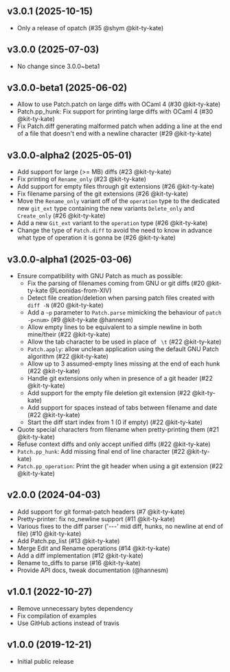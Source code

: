 ## v3.0.1 (2025-10-15)

* Only a release of opatch (#35 @shym @kit-ty-kate)

## v3.0.0 (2025-07-03)

* No change since 3.0.0~beta1

## v3.0.0-beta1 (2025-06-02)

* Allow to use Patch.patch on large diffs with OCaml 4 (#30 @kit-ty-kate)
* Patch.pp\_hunk: Fix support for printing large diffs with OCaml 4 (#30 @kit-ty-kate)
* Fix Patch.diff generating malformed patch when adding a line at the end of a file that doesn't end with a newline character (#29 @kit-ty-kate)

## v3.0.0-alpha2 (2025-05-01)

* Add support for large (>= MB) diffs (#23 @kit-ty-kate)
* Fix printing of `Rename_only` (#23 @kit-ty-kate)
* Add support for empty files through git extensions (#26 @kit-ty-kate)
* Fix filename parsing of the git extensions (#26 @kit-ty-kate)
* Move the `Rename_only` variant off of the `operation` type to the dedicated
  new `git_ext` type containing the new variants `Delete_only` and
  `Create_only` (#26 @kit-ty-kate)
* Add a new `Git_ext` variant to the `operation` type (#26 @kit-ty-kate)
* Change the type of `Patch.diff` to avoid the need to know in advance
  what type of operation it is gonna be (#26 @kit-ty-kate)

## v3.0.0-alpha1 (2025-03-06)

* Ensure compatibility with GNU Patch as much as possible:
  * Fix the parsing of filenames coming from GNU or git diffs (#20 @kit-ty-kate @Leonidas-from-XIV)
  * Detect file creation/deletion when parsing patch files created with `diff -N` (#20 @kit-ty-kate)
  * Add a `~p` parameter to `Patch.parse` mimicking the behaviour of `patch -p<num>` (#9 @kit-ty-kate @hannesm)
  * Allow empty lines to be equivalent to a simple newline in both mine/their (#22 @kit-ty-kate)
  * Allow the tab character to be used in place of ` \t` (#22 @kit-ty-kate)
  * `Patch.apply`: allow unclean application using the default GNU Patch algorithm (#22 @kit-ty-kate)
  * Allow up to 3 assumed-empty lines missing at the end of each hunk (#22 @kit-ty-kate)
  * Handle git extensions only when in presence of a git header (#22 @kit-ty-kate)
  * Add support for the empty file deletion git extension (#22 @kit-ty-kate)
  * Add support for spaces instead of tabs between filename and date (#22 @kit-ty-kate)
  * Start the diff start index from 1 (0 if empty) (#22 @kit-ty-kate)
* Quote special characters from filename when pretty-printing them (#21 @kit-ty-kate)
* Refuse context diffs and only accept unified diffs (#22 @kit-ty-kate)
* `Patch.pp_hunk`: Add missing final end of line character (#22 @kit-ty-kate)
* `Patch.pp_operation`: Print the git header when using a git extension (#22 @kit-ty-kate)

## v2.0.0 (2024-04-03)

* Add support for git format-patch headers (#7 @kit-ty-kate)
* Pretty-printer: fix no_newline support (#11 @kit-ty-kate)
* Various fixes to the diff parser ('---' mid diff, hunks, no newline at end
  of file) (#10 @kit-ty-kate)
* Add Patch.pp_list (#13 @kit-ty-kate)
* Merge Edit and Rename operations (#14 @kit-ty-kate)
* Add a diff implementation (#12 @kit-ty-kate)
* Rename to_diffs to parse (#16 @kit-ty-kate)
* Provide API docs, tweak documentation (@hannesm)

## v1.0.1 (2022-10-27)

* Remove unnecessary bytes dependency
* Fix compilation of examples
* Use GitHub actions instead of travis

## v1.0.0 (2019-12-21)

* Initial public release
